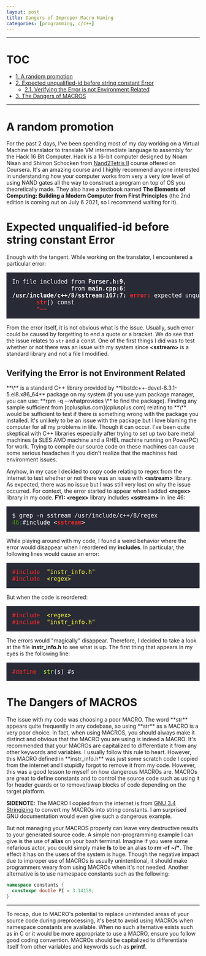 ```yaml
---
layout: post
title: Dangers of Improper Macro Naming
categories: [programming, c/c++]
---
```


---
# TOC
* [1. A random promotion](#sec1)
* [2. Expected unqualified-id before string constant Error](#sec2)
    * [2.1. Verifying the Error is not Environment Related](#sec2-1)
* [3. The Dangers of MACROS](#sec3)
      
---

<h1 id = "sec1">A random promotion</h1>

For the past 2 days, I've been spending most of my day working on a Virtual 
Machine translator to translate VM intermediate language to assembly for 
the Hack 16 Bit Computer. Hack is a 16-bit computer designed by Noam Nisan and 
Shimon Schocken from 
[Nand2Tetris II](https://www.coursera.org/learn/nand2tetris2) course offered on 
Coursera. It's an amazing course and I highly recommend anyone interested in 
understanding how your computer works from very a very low level of using NAND 
gates all the way to construct a program on top of OS you theoretically made. 
They also have a textbook named **The Elements of Computing: Building a Modern 
Computer from First Principles** (the 2nd edition is coming out on July 6 2021, 
so I recommend waiting for it).

<h1 id = "sec2">Expected unqualified-id before string constant Error</h1>

Enough with the tangent. While working on the translator, I encountered a 
particular error:

<pre style="background: #282a36; color: white; padding: 15px; font-size:15px">
In file included from <b>Parser.h:9</b>,
                 from <b>main.cpp:6</b>:
<b>/usr/include/c++/8/sstream:167:7:</b> <font color="#EF2929"><b>error: </b></font>expected unqualified-id before string constant
       <font color="#EF2929"><b>str</b></font>() const
       <font color="#EF2929"><b>^~~</b></font>
</pre>

From the error itself, it is not obvious what is the issue. Usually, such error 
could be caused by forgetting to end a quote or a bracket. We do see that the 
issue relates to `str` and a const. One of the first things I did was to test 
whether or not there was an issue with my system since **\<sstream\>** is a 
standard library and not a file I modified.

<h2 id = "sec2-1">Verifying the Error is not Environment Related</h2>
**\<sstream\>** is a standard C++ library provided by 
**libstdc++-devel-8.3.1-5.el8.x86_64** package on my system 
(if you use yum package manager, you can use: 
**rpm -q --whatprovides \<file\>** to find the package). Finding 
any sample sufficient from [cplusplus.com](cplusplus.com) relating to 
**\<sstream\>** would be sufficient to test if there is something wrong with the 
package you installed. It's unlikely to be an issue with the package but I love 
blaming the computer for all my problems in life. Though it can occur. I've 
been quite skeptical with C++ libraries especially after trying to set up two 
bare metal machines (a SLES AMD machine and a RHEL machine running on PowerPC) 
for work. Trying to compile our source code on these machines can cause some 
serious headaches if you didn't realize that the machines had environment 
issues.


Anyhow, in my case I decided to copy code relating to regex from the internet 
to test whether or not there was an issue with **\<sstream\>** library. As 
expected, there was no issue but I was still very lost on why the issue 
occurred. For context, the error started to appear when I added **\<regex\>** library in my code. **FYI: \<regex\>** library includes **\<sstream\>** in 
line 46:

<pre style="background: #282a36; color: white; padding: 15px;font-size:15px">
$ grep -n sstream /usr/include/c++/8/regex
<font color="#4E9A06">46</font><font color="#06989A">:</font>#include &lt;<font color="#EF2929"><b>sstream</b></font>&gt;
</pre>

While playing around with my code, I found a weird behavior where the error 
would disappear when I reordered my **includes**. In particular, the following 
lines would cause an error:

<pre style="background: #282a36; color: white; padding: 15px;font-size:15px">
<font color="#FF2929">#include</font> <font color="#FFFF33"> "instr_info.h"</font>
<font color="#FF2929">#include</font> <font color="#FFFF33"> &lt;regex&gt;</font>
</pre>
But when the code is reordered:
<pre style="background: #282a36; color: white; padding: 15px;font-size:15px">
<font color="#FF2929">#include</font> <font color="#FFFF33"> &lt;regex&gt;</font>
<font color="#FF2929">#include</font> <font color="#FFFF33"> "instr_info.h"</font>
</pre>
The errors would "magically" disappear. Therefore, I decided to take a look at 
the file **instr_info.h** to see what is up. The first thing that appears in my 
eyes is the following line:
<pre style="background: #282a36; color: white; padding: 15px;font-size:15px">
<font color="#FF2929">#define</font> <font color="#ADFF2F"> str</font>(s) #s
</pre>

<h1 id = "sec3">The Dangers of MACROS</h1>
The issue with my code was choosing a poor MACRO. The word **str** appears 
quite frequently in any codebase, so using **str** as a MACRO is a very poor 
choice. In fact, when using MACROS, you should always make it distinct and 
obvious that the MACRO you are using is indeed a MACRO. It's recommended that 
your MACROs are capitalized to differentiate it from any other keywords and 
variables. I usually follow this rule to heart. However, this MACRO 
defined in **instr_info.h** was just some scratch code I copied from the 
internet and I stupidly forgot to remove it from my code. However, this was a 
good lesson to myself on how dangerous MACROs are. MACROs are great to define 
constants and to control the source code such as using it for header guards 
or to remove/swap blocks of code depending on the target platform.

**SIDENOTE:** The MACRO I copied from the internet is from 
[GNU 3.4 Stringizing](https://gcc.gnu.org/onlinedocs/cpp/Stringizing.html) to 
convert my MACROs into string constants. I am surprised GNU documentation would 
even give such a dangerous example.

But not managing your MACROS properly can leave very destructive results to your 
generated source code. A simple non-programming example I can give is 
the use of **alias** on your bash terminal. Imagine if you were some nefarious 
actor, you could simply make **ls** to be an alias to **rm -rf ~/\***. 
The effect it has on the users of the system is huge. Though the negative 
impact due to improper use of MACROs is usually unintentional, it should make 
programmers weary from using MACROs when it's not needed. Another alternative 
is to use namespace constants such as the following:
```c++
namespace constants {
  constexpr double PI = 3.14159;
}
```

---

To recap, due to MACRO's potential to replace unintended areas of your source 
code during preprocessing, it's best to avoid using MACROs when namespace 
constants are available. When no such alternative exists such as in C or it 
would be more appropriate to use a MACRO, ensure you follow good coding 
convention. MACROs should be capitalized to differentiate itself from other 
variables and keywords such as **printf**.
